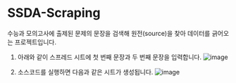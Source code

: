 # SSDA-Scraping

수능과 모의고사에 출제된 문제의 문장을 검색해 
원전(source)을 찾아 데이터를 긁어오는 프로젝트입니다.

1. 아래와 같이 스프레드 시트에 첫 번째 문장과 두 번째 문장을 입력합니다.
![image](https://user-images.githubusercontent.com/105637993/177030725-a7cbea5d-0d33-4222-af8f-995c5e732c21.png)

2. 소스코드를 실행하면 다음과 같은 시트가 생성됩니다.
![image](https://user-images.githubusercontent.com/105637993/177030767-4796a936-8c56-46e5-a746-9d89f4ab2be0.png)
